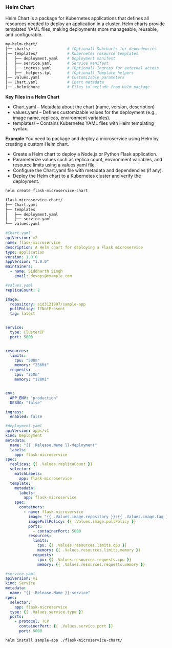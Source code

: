 ### Helm Chart ###
Helm Chart is a package for Kubernetes applications that defines all resources needed to deploy an application in a cluster. 
Helm charts provide templated YAML files, making deployments more manageable, reusable, and configurable.
```bash
my-helm-chart/
│── charts/                # (Optional) Subcharts for dependencies
│── templates/             # Kubernetes resource templates
│   ├── deployment.yaml    # Deployment manifest
│   ├── service.yaml       # Service manifest
│   ├── ingress.yaml       # (Optional) Ingress for external access
│   ├── _helpers.tpl       # (Optional) Template helpers
│── values.yaml            # Customizable parameters
│── Chart.yaml             # Chart metadata
│── .helmignore            # Files to exclude from Helm package
```
**Key Files in a Helm Chart**
- Chart.yaml – Metadata about the chart (name, version, description)
- values.yaml – Defines customizable values for the deployment (e.g., image name, replicas, environment variables).
- templates/ – Contains Kubernetes YAML files with Helm templating syntax.

**Example**
You need to package and deploy a microservice using Helm by creating a custom Helm chart.
- Create a Helm chart to deploy a Node.js or Python Flask application.
- Parameterize values such as replica count, environment variables, and resource limits using a values.yaml file.
- Configure the Chart.yaml file with metadata and dependencies (if any).
- Deploy the Helm chart to a Kubernetes cluster and verify the deployment.

```bash
helm create flask-microservice-chart
```
```bash
flask-microservice-chart/
├── Chart.yaml
├── templates
│   ├── deployment.yaml
│   ├── service.yaml
└── values.yaml
```
```yaml
#Chart.yaml
apiVersion: v2
name: flask-microservice
description: A Helm chart for deploying a Flask microservice
type: application
version: 1.0.0
appVersion: "1.0.0"
maintainers:
  - name: Siddharth Singh
    email: devops@example.com
```
```yaml
#values.yaml
replicaCount: 2

image:
  repository: sid3121997/sample-app
  pullPolicy: IfNotPresent
  tag: latest


service:
  type: ClusterIP
  port: 5000


resources: 
  limits:
    cpu: "500m"
    memory: "256Mi"
  requests:
    cpu: "250m"
    memory: "128Mi"


env:
  APP_ENV: "production"
  DEBUG: "false"

ingress:
  enabled: false
```
```yaml
#deployment.yaml
apiVersion: apps/v1
kind: Deployment
metadata:
  name: "{{ .Release.Name }}-deployment"
  labels:
    app: flask-microservice
spec:
  replicas: {{ .Values.replicaCount }}
  selector:
    matchLabels:
      app: flask-microservice
  template:
    metadata: 
      labels: 
        app: flask-microservice
    spec:
      containers:
        - name: flask-microservice
          image: "{{ .Values.image.repository }}:{{ .Values.image.tag }}"
          imagePullPolicy: {{ .Values.image.pullPolicy }}
          ports:
            - containerPort: 5000
          resources:
            limits:
              cpu: {{ .Values.resources.limits.cpu }}
              memory: {{ .Values.resources.limits.memory }}
            requests:
              cpu: {{ .Values.resources.requests.cpu }}
              memory: {{ .Values.resources.requests.memory }}

```
```yaml
#service.yaml
apiVersion: v1 
kind: Service 
metadata: 
  name: "{{ .Release.Name }}-service"
spec: 
  selector:
    app: flask-microservice
  type: {{ .Values.service.type }}
  ports:
    - protocol: TCP
      containerPort: {{ .Values.service.port }}
      port: 5000
```
```bash
helm install sample-app ./flask-microservice-chart/
```
